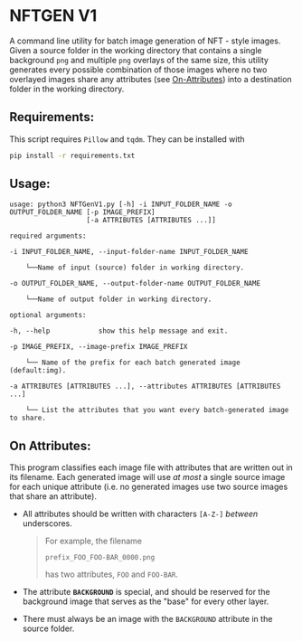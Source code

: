# NFTGEN V1
A command line utility for batch image generation of NFT - style images. Given a source folder in the working directory that contains a single background `png` and multiple `png` overlays of the same size, this utility generates every possible combination of those images where no two overlayed images share any attributes (see [On-Attributes](#on-attributes)) into a destination folder in the working directory.

## Requirements:
This script requires `Pillow` and `tqdm`. They can be installed with 
```bash
pip install -r requirements.txt
```

## Usage:
```
usage: python3 NFTGenV1.py [-h] -i INPUT_FOLDER_NAME -o OUTPUT_FOLDER_NAME [-p IMAGE_PREFIX]
                   [-a ATTRIBUTES [ATTRIBUTES ...]]
```
```
required arguments: 

-i INPUT_FOLDER_NAME, --input-folder-name INPUT_FOLDER_NAME

    └──Name of input (source) folder in working directory.

-o OUTPUT_FOLDER_NAME, --output-folder-name OUTPUT_FOLDER_NAME

    └──Name of output folder in working directory.
```
```
optional arguments:

-h, --help            show this help message and exit.
                
-p IMAGE_PREFIX, --image-prefix IMAGE_PREFIX
    
    └── Name of the prefix for each batch generated image (default:img).     

-a ATTRIBUTES [ATTRIBUTES ...], --attributes ATTRIBUTES [ATTRIBUTES ...]

    └── List the attributes that you want every batch-generated image to share.
```

## On Attributes:
This program classifies each image file with attributes that are written out in its filename. Each generated image will use *at most* a single source image for each unique attribute (i.e. no generated images use two source images that share an attribute).
-   All attributes should be written with characters `[A-Z-]` *between* underscores.
    > For example, the filename
    >```
    >prefix_FOO_FOO-BAR_0000.png
    >```
    > has two attributes, `FOO` and `FOO-BAR`.

-   The attribute **`BACKGROUND`** is special, and should be reserved for the background image that serves as the "base" for every other layer.
    
-   There must always be an image with the `BACKGROUND` attribute in the source folder.
